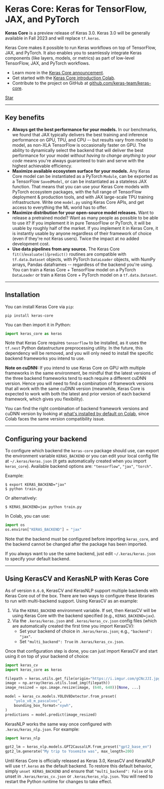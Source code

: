 # Keras Core: Keras for TensorFlow, JAX, and PyTorch

**Keras Core** is a preview release of Keras 3.0. Keras 3.0 will be generally available in Fall 2023
and will replace `tf.keras`.

Keras Core makes it possible to run Keras workflows on top of TensorFlow, JAX, and PyTorch.
It also enables you to seamlessly integrate Keras components (like layers, models, or metrics)
as part of low-level TensorFlow, JAX, and PyTorch workflows.

- Learn more in the [Keras Core announcement](/keras_core/announcement/).
- Get started with the [Keras Core introduction Colab](/keras_core/guides/getting_started_with_keras_core/).
- Contribute to the project on GitHub at [github.com/keras-team/keras-core](https://github.com/keras-team/keras-core).

<a class="github-button" href="https://github.com/keras-team/keras-core" data-size="large" data-show-count="true" aria-label="Star keras-team/keras-core on GitHub">Star</a>

---

## Key benefits

- **Always get the best performance for your models.** In our benchmarks,
we found that JAX typically delivers the best training and inference performance
on GPU, TPU, and CPU -- but results vary from model to model, as non-XLA
TensorFlow is occasionally faster on GPU. The ability to dynamically select
the backend that will deliver the best performance for your model
*without having to change anything to your code* means you're always guaranteed
to train and serve with the highest achievable efficiency.
- **Maximize available ecosystem surface for your models.** Any Keras Core
model can be instantiated as a PyTorch `Module`, can be exported as a TensorFlow
`SavedModel`, or can be instantiated as a stateless JAX function. That means
that you can use your Keras Core models with PyTorch ecosystem packages,
with the full range of TensorFlow deployment & production tools, and with
JAX large-scale TPU training infrastructure. Write one `model.py` using
Keras Core APIs, and get access to everything the ML world has to offer.
- **Maximize distribution for your open-source model releases.** Want to
release a pretrained model? Want as many people as possible
to be able to use it? If you implement it in pure TensorFlow or PyTorch,
it will be usable by roughly half of the market.
If you implement it in Keras Core, it is instantly usable by anyone regardless
of their framework of choice (even if they're not Keras users).
Twice the impact at no added development cost.
- **Use data pipelines from any source.** The Keras Core
`fit()`/`evaluate()`/`predict()` routines are compatible with `tf.data.Dataset` objects,
with PyTorch `DataLoader` objects, with NumPy arrays, Pandas dataframes --
regardless of the backend you're using. You can train a Keras Core + TensorFlow
model on a PyTorch `DataLoader` or train a Keras Core + PyTorch model on a
`tf.data.Dataset`.

---

## Installation

You can install Keras Core via `pip`:

```
pip install keras-core
```

You can then import it in Python:

```python
import keras_core as keras
```

Note that Keras Core requires `tensorflow` to be installed, as it uses the `tf.nest` Python datastructure
preprocessing utility. In the future, this dependency will be removed, and you will only need
to install the specific backend frameworks you intend to use.

**Note on cuDNN:** If you intend to use Keras Core on GPU with multiple frameworks in the same environment,
be mindful that the latest versions of the three backend frameworks tend to each require a different cuDNN
version. Hence you will need to find a combination of framework versions that all work with the same
cuDNN version (meanwhile, Keras Core is expected to work with both the latest and prior version of
each backend framework, which gives you flexibility).

You can find the right combination of backend framework versions and cuDNN version by
looking at [what's installed by default on Colab](https://colab.research.google.com/drive/13cpd3wCwEHpsmypY9o6XB6rXgBm5oSxu?usp=sharing),
since Colab faces the same version compatibility issue.

---

## Configuring your backend

To configure which backend the `keras-core` package should use, can export the environment variable `KERAS_BACKEND`
or you can edit your local config file at `~/.keras/keras.json` (it gets automatically created when you import `keras_core`).
Available backend options are: `"tensorflow"`, `"jax"`, `"torch"`.

Example:

```
$ export KERAS_BACKEND="jax"
$ python train.py
```

Or alternatively:

```
$ KERAS_BACKEND=jax python train.py
```

In Colab, you can use:

```python
import os
os.environ["KERAS_BACKEND"] = "jax"
```

Note that the backend must be configured before importing `keras_core`,
and the backend cannot be changed after the package has been imported.

If you always want to use the same backend, just edit `~/.keras/keras.json` to 
specify your default backend.

---

## Using KerasCV and KerasNLP with Keras Core

As of version `0.6.0`, KerasCV and KerasNLP support multiple backends with Keras 
Core out of the box. There are two ways to configure these libraries to run with 
multi-backend support. Using KerasCV as an example:

1. Via the `KERAS_BACKEND` environment variable. If set, then KerasCV will be 
using Keras Core with the backend specified (e.g., `KERAS_BACKEND=jax`).
2. Via the `.keras/keras.json` and `.keras/keras_cv.json` config files (which 
are automatically created the first time you import KerasCV):
   - Set your backend of choice in `.keras/keras.json`; e.g., `"backend": "jax"`. 
   - Set `"multi_backend": True` in `.keras/keras_cv.json`.

Once that configuration step is done, you can just import KerasCV and start 
using it on top of your backend of choice:

```python
import keras_cv
import keras_core as keras

filepath = keras.utils.get_file(origin="https://i.imgur.com/gCNcJJI.jpg")
image = np.array(keras.utils.load_img(filepath))
image_resized = ops.image.resize(image, (640, 640))[None, ...]

model = keras_cv.models.YOLOV8Detector.from_preset(
    "yolo_v8_m_pascalvoc",
    bounding_box_format="xywh",
)
predictions = model.predict(image_resized)
```

KerasNLP works the same way once configured with `.keras/keras_nlp.json`. For 
example:

```python
import keras_nlp

gpt2_lm = keras_nlp.models.GPT2CausalLM.from_preset("gpt2_base_en")
gpt2_lm.generate("My trip to Yosemite was", max_length=200)
```

Until Keras Core is officially released as Keras 3.0, KerasCV and KerasNLP will 
use `tf.keras` as the default backend. To restore this default behavior, simply 
`unset KERAS_BACKEND` and ensure that  `"multi_backend": False` or is unset in 
`.keras/keras_cv.json` or `.keras/keras_nlp.json`. You will need to restart the 
Python runtime for changes to take effect.